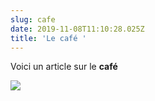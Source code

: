 ```yaml
---
slug: cafe
date: 2019-11-08T11:10:28.025Z
title: 'Le café '
---
```

Voici un article sur le **café**

![](/assets/36012-8-incroyables-vertus-sante-cafe-bio.png)

